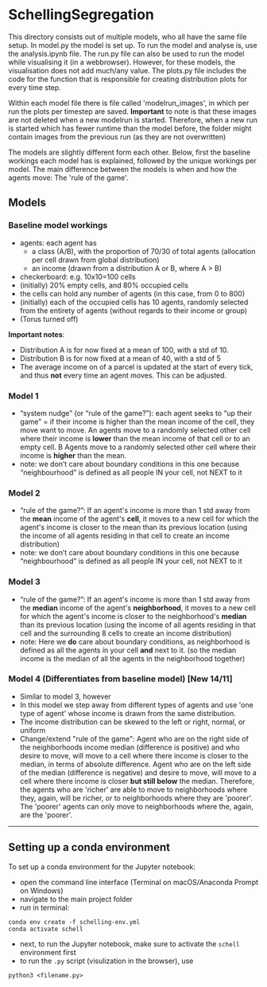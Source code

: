 # SchellingSegregation

This directory consists out of multiple models, who all have the same file setup.
In model.py the model is set up. To run the model and analyse is, use the analysis.ipynb file. The run.py file can also be used to run the model while visualising it (in a webbrowser). However, for these models, the visualisation does not add much/any value.
The plots.py file includes the code for the function that is responsible for creating distribution plots for every time step.

Within each model file there is file called 'modelrun_images', in which per run the plots per timestep are saved. **Important** to note is that these images are not deleted when a new modelrun is started.
Therefore, when a new run is started which has fewer runtime than the model before, the folder might contain images from the previous run (as they are not overwritten)

The models are slightly different form each other. Below, first the baseline workings each model has is explained, followed by the unique workings per model. The main difference between the models is when and how the agents move: The 'rule of the game'.

## Models ##
### Baseline model workings ###

* agents: each agent has 
    * a class (A/B), with the proportion of 70/30 of total agents (allocation per cell drawn from global distribution) 
    * an income (drawn from a distribution A or B, where A > B)
* checkerboard: e.g. 10x10=100 cells 
* (initially) 20% empty cells, and 80% occupied cells
* the cells can hold any number of agents (in this case, from 0 to 800)
* (initially) each of the occupied cells has 10 agents, randomly selected from the entirety of agents (without regards to their income or group)
* (Torus turned off)

**Important notes**:

- Distribution A is for now fixed at a mean of 100, with a std of 10.
- Distribution B is for now fixed at a mean of 40, with a std of 5
- The average income on of a parcel is updated at the start of every tick, and thus **not** every time an agent moves. This can be adjusted. 

### Model 1 ##

* “system nudge” (or “rule of the game?”): each agent seeks to “up their game” = if their income is higher than the mean income of the cell, they move want to move.
An agents move to a randomly selected other cell where their income is **lower** than the mean income of that cell or to an empty cell. B Agents move to a randomly selected other cell where their income is **higher** than the mean.
* note: we don’t care about boundary conditions in this one because “neighbourhood” is defined as all people IN your cell, not NEXT to it 

### Model 2 ###

*  “rule of the game?”: If an agent's income is more than 1 std away from the **mean** income of the agent's **cell**, it moves to a new cell for which the agent's income is closer to the mean than its previous location (using the income of all agents residing in that cell to create an income distribution)
* note: we don’t care about boundary conditions in this one because “neighbourhood” is defined as all people IN your cell, not NEXT to it 

### Model 3 ###

*  “rule of the game?”: If an agent's income is more than 1 std away from the **median** income of the agent's **neighborhood**, it moves to a new cell for which the agent's income is closer to the neighborhood's **median** than its previous location (using the income of all agents residing in that cell and the surrounding 8 cells to create an income distribution)
* note: Here we **do** care about boundary conditions, as neighborhood is defined as all the agents in your cell **and** next to it. (so the median income is the median of all the agents in the neighborhood together)  

### Model 4 (Differentiates from baseline model) [New 14/11] ###

* Similar to model 3, however
* In this model we step away from different types of agents and use 'one type of agent' whose income is drawn from the same distribution.
* The income distribution can be skewed to the left or right, normal, or uniform
* Change/extend "rule of the game": Agent who are on the right side of the neighborhoods income median (difference is positive) and who desire to move, will move to a cell where there income is closer to the median, in terms of absolute difference. 
Agent who are on the left side of the median (difference is negative) and desire to move, will move to a cell where there income is closer **but still below** the median. Therefore, the agents who are 'richer' are able to move to neighborhoods where they, again, will be richer, or to neighborhoods where they are 'poorer'. The 'poorer' agents can only move to neighborhoods where the, again, are the 'poorer'.

<hr>

## Setting up a conda environment ##

To set up a conda environment for the Jupyter notebook: 
* open the command line interface (Terminal on macOS/Anaconda Prompt on Windows)
* navigate to the main project folder
* run in terminal:
```
conda env create -f schelling-env.yml
conda activate schell
```
* next, to run the Jupyter notebook, make sure to activate the `schell` environment first 
* to run the `.py` script (visulization in the browser), use 
```
python3 <filename.py>
```